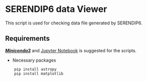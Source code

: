 # SERENDIP6 data Viewer
This script is used for checking data file generated by SERENDIP6.
## Requirements
***[Miniconda3](https://docs.conda.io/en/latest/miniconda.html)*** and [Jupyter Notebook](https://jupyter.org/install) is suggested for the scripts.
* Necessary packages
```
    pip install astropy
    pip install matplotlib
```